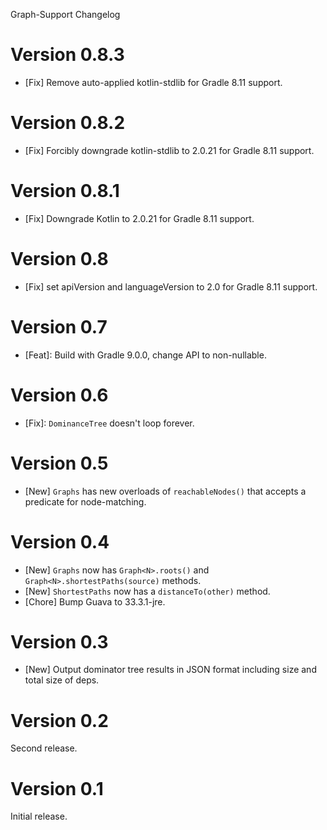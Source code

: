 Graph-Support Changelog

# Version 0.8.3
* [Fix] Remove auto-applied kotlin-stdlib for Gradle 8.11 support.

# Version 0.8.2
* [Fix] Forcibly downgrade kotlin-stdlib to 2.0.21 for Gradle 8.11 support.

# Version 0.8.1
* [Fix] Downgrade Kotlin to 2.0.21 for Gradle 8.11 support.

# Version 0.8
* [Fix] set apiVersion and languageVersion to 2.0 for Gradle 8.11 support.

# Version 0.7
* [Feat]: Build with Gradle 9.0.0, change API to non-nullable.

# Version 0.6
* [Fix]: `DominanceTree` doesn't loop forever.

# Version 0.5
* [New] `Graphs` has new overloads of `reachableNodes()` that accepts a predicate for node-matching.

# Version 0.4
* [New] `Graphs` now has `Graph<N>.roots()` and `Graph<N>.shortestPaths(source)` methods.
* [New] `ShortestPaths` now has a `distanceTo(other)` method.
* [Chore] Bump Guava to 33.3.1-jre.

# Version 0.3
* [New] Output dominator tree results in JSON format including size and total size of deps. 

# Version 0.2
Second release.

# Version 0.1
Initial release.
